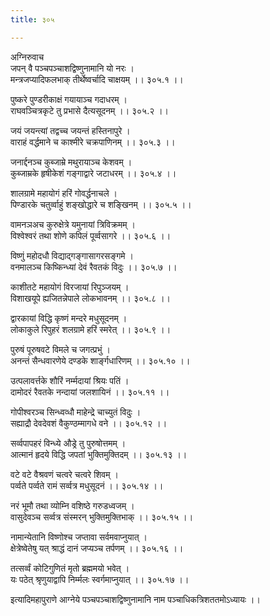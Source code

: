 ```yaml
---
title: ३०५

---
```

अग्निरुवाच  
जपन् वै पञ्चपञ्चाशद्विष्णुनामानि यो नरः ।  
मन्त्रजप्यादिफलभाक् तीर्थेष्वर्चादि चाक्षयम् ।। ३०५.१ ।।  
  
पुष्करे पुण्डरीकाक्षं गयायाञ्च गदाधरम् ।  
राघवञ्चित्रकृटे तु प्रभासे दैत्यसूदनम् ।। ३०५.२ ।।  
  
जयं जयन्त्यां तद्वच्च जयन्तं हस्तिनापुरे ।  
वाराहं वर्द्धमाने च काश्मीरे चक्रपाणिनम् ।। ३०५.३ ।।  
  
जनार्द्दनञ्च कुब्जाम्रे मथुरायाञ्च केशवम् ।  
कुब्जाम्रके हृषीकेशं गङ्गाद्वारे जटाधरम् ।। ३०५.४ ।।  
  
शालग्रामे महायोगं हरिं गोवर्द्धनाचले ।  
पिण्डारके चतुर्व्वाहुं शङ्खोद्धारे च शङ्खिनम् ।। ३०५.५ ।।  
  
वामनञअच कुरुक्षेत्रे यमुनायां त्रिविक्रमम् ।  
विश्वेश्वरं तथा शोणे कपिलं पूर्व्वसागरे ।। ३०५.६ ।।  
  
विष्णुं महोदधौ विद्याद्गङ्गासागरसङ्गमे ।  
वनमालञ्च किष्किन्ध्यां देवं रैवतकं विदुः ।। ३०५.७ ।।  
  
काशीतटे महायोगं विरजायां रिपुञ्जयम् ।  
विशाखयूपे ह्यजितन्नेपाले लोकभावनम् ।। ३०५.८ ।।  
  
द्वारकायां विद्धि कृष्णं मन्दरे मधुसूदनम् ।  
लोकाकुले रिपुहरं शलग्रामे हरिं स्मरेत् ।। ३०५.९ ।।  
  
पुरुषं पूरुषवटे विमले च जगत्प्रभुं ।  
अनन्तं सैन्धवारणेये दण्डके शार्ङ्गधारिणम् ।। ३०५.१० ।।  
  
उत्पलावर्त्तके शौरिं नर्म्मदायां श्रियः पतिं ।  
दामोदरं रैवतके नन्दायां जलशायिनं ।। ३०५.११ ।।  
  
गोपीश्वरञ्च सिन्ध्वव्धौ माहेन्द्रे चाच्युतं विदुः ।  
सह्याद्रौ देवदेवशं वैकुण्ठम्मागधे वने ।। ३०५.१२ ।।  
  
सर्व्वपापहरं विन्ध्ये औड्रे तु पुरुषोत्तमम् ।  
आत्मानं हृदये विद्धि जपतां भुक्तिमुक्तिदम् ।। ३०५.१३ ।।  
  
वटे वटे वैश्रवणं चत्वरे चत्वरे शिवम् ।  
पर्व्वते पर्व्वते रामं सर्व्वत्र मधुसूदनं ।। ३०५.१४ ।।  
  
नरं भूमौ तथा व्योम्नि वशिष्ठे गरुडध्वजम् ।  
वासुदेवञ्च सर्व्वत्र संस्मरन् भुक्तिमुक्तिभाक् ।। ३०५.१५ ।।  
  
नामान्येतानि विष्णोश्च जप्तावा सर्वमवाप्नुयात् ।  
क्षेत्रेष्वेतेषु यत् श्राद्धं दानं जप्यञ्च तर्पणम् ।। ३०५.१६ ।।  
  
तत्सर्व्वं कोटिगुणितं मृतो ब्रह्ममयो भवेत् ।  
यः पठेत् श्रृणुयाद्वापि निर्म्मलः स्वर्गमाप्नुयात् ।। ३०५.१७ ।।  
  
इत्यादिमहापुराणे आग्नेये पञ्चपञ्चाशद्विष्णुनामानि नाम पञ्चाधिकत्रिशततमोऽध्यायः ।।